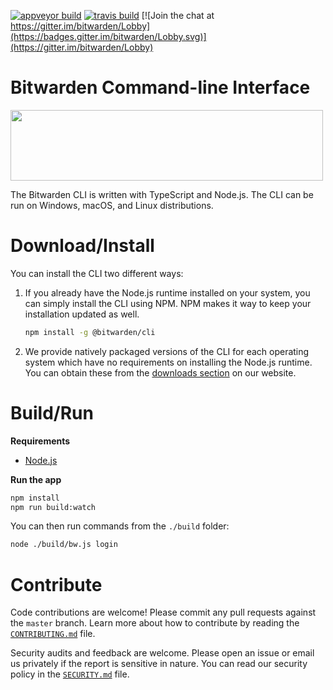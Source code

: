 [![appveyor build](https://ci.appveyor.com/api/projects/status/github/bitwarden/cli?branch=master&svg=true)](https://ci.appveyor.com/project/bitwarden/cli)
[![travis build](https://travis-ci.org/bitwarden/cli.svg?branch=master)](https://travis-ci.org/bitwarden/cli)
[![Join the chat at https://gitter.im/bitwarden/Lobby](https://badges.gitter.im/bitwarden/Lobby.svg)](https://gitter.im/bitwarden/Lobby)

# Bitwarden Command-line Interface

<a href="https://bitwarden.com/#download"><img src="https://imgur.com/SLv9paA.png" width="500" height="113"></a>

The Bitwarden CLI is written with TypeScript and Node.js. The CLI can be run on Windows, macOS, and Linux distributions.

# Download/Install

You can install the CLI two different ways:

1. If you already have the Node.js runtime installed on your system, you can simply install the CLI using NPM. NPM makes it way to keep your installation updated as well.
    ```bash
    npm install -g @bitwarden/cli
    ```
2. We provide natively packaged versions of the CLI for each operating system which have no requirements on installing the Node.js runtime. You can obtain these from the [downloads section](https://bitwarden.com/#download) on our website.

# Build/Run

**Requirements**

- [Node.js](https://nodejs.org/)

**Run the app**

```bash
npm install
npm run build:watch
```

You can then run commands from the `./build` folder:

```bash
node ./build/bw.js login
```

# Contribute

Code contributions are welcome! Please commit any pull requests against the `master` branch. Learn more about how to contribute by reading the [`CONTRIBUTING.md`](CONTRIBUTING.md) file.

Security audits and feedback are welcome. Please open an issue or email us privately if the report is sensitive in nature. You can read our security policy in the [`SECURITY.md`](SECURITY.md) file.
